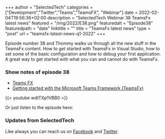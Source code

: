 +++
author = "SelectedTech"
categories = ["Development","Twitter","Teams","TeamsFX", "Webinar"]
date = 2022-02-04T19:56:36+02:00
description = "SelectedTech Webinar 38 TeamsFx latest news"
featured = "/img/2022/E38.png"
featuredalt = "Episode38"
featuredpath = "date"
linktitle = ""
title = "TeamsFx latest news"
type = "post"
url = "teamsfx-latest-news-q1-2022"
+++

Episode number 38 and Thommy walks us through all the new stuff in the TeamsFx content. How to get started with TeamsFx in Visual Studio, how to set some of the basic configuration and how to debug your first application. A great way to get started with what you can and cannot do with TeamsFx.

### Show notes of episode 38

- [Teams FX](https://github.com/OfficeDev/TeamsFx)
- [Getting started with the Microsoft Teams Framework (TeamsFx)](https://thomy.tech/getting-started-with-the-microsoft-teams-framework-teamsfx/)

{{< youtube wdtTXp1VBB0 >}}

Or just listen to the episode here:

### Updates from SelectedTech

Like always you can reach us on [Facebook](https://www.facebook.com/SelectedTechPage/) and [Twitter](https://twitter.com/selectedtech).
